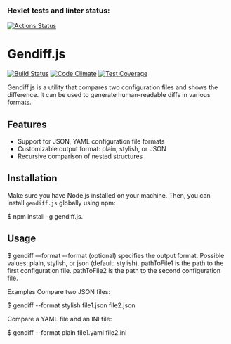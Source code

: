 ### Hexlet tests and linter status: 
[![Actions Status](https://github.com/kazualHD/frontend-project-46/workflows/hexlet-check/badge.svg)](https://github.com/kazualHD/frontend-project-46/actions) 
# Gendiff.js 
 
[![Build Status](https://travis-ci.com/kazualHD/frontend-project-46.svg?branch=master)](https://travis-ci.com/kazualHD/frontend-project-46) 
[![Code Climate](https://img.shields.io/codeclimate/maintainability/kazualHD/frontend-project-46?style=flat-square)](https://codeclimate.com/github/kazualHD/frontend-project-46) 
[![Test Coverage](https://api.codeclimate.com/v1/badges/xxxxxxxxxxxxxxxxxxxxxxxx/test_coverage)](https://codeclimate.com/github/kazualHD/frontend-project-46/test_coverage) 
 
Gendiff.js is a utility that compares two configuration files and shows the difference. It can be used to generate human-readable diffs in various formats. 
 
## Features 
 
- Support for JSON, YAML configuration file formats 
- Customizable output format: plain, stylish, or JSON 
- Recursive comparison of nested structures 
 
## Installation 
 
Make sure you have Node.js installed on your machine. Then, you can install `gendiff.js` globally using npm: 
 
$ npm install -g gendiff.js. 
 
## **Usage** 
 
$ gendiff —format <format> <pathToFile1> <pathToFile2> 
--format (optional) specifies the output format. Possible values: plain, stylish, or json (default: stylish). 
pathToFile1 is the path to the first configuration file. 
pathToFile2 is the path to the second configuration file. 
 
Examples 
Compare two JSON files: 
 
$ gendiff --format stylish file1.json file2.json 
 
Compare a YAML file and an INI file: 
 
$ gendiff --format plain file1.yaml file2.ini 
